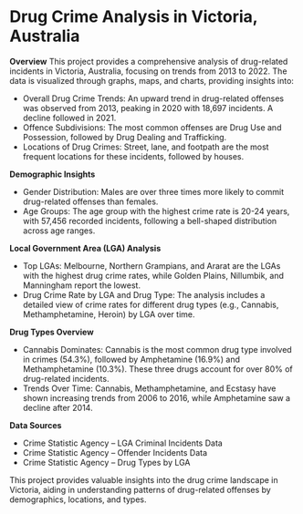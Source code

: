 # Drug Crime Analysis in Victoria, Australia

**Overview**
This project provides a comprehensive analysis of drug-related incidents in Victoria, Australia, focusing on trends from 2013 to 2022. The data is visualized through graphs, maps, and charts, providing insights into:
* Overall Drug Crime Trends: An upward trend in drug-related offenses was observed from 2013, peaking in 2020 with 18,697 incidents. A decline followed in 2021.
* Offence Subdivisions: The most common offenses are Drug Use and Possession, followed by Drug Dealing and Trafficking.
* Locations of Drug Crimes: Street, lane, and footpath are the most frequent locations for these incidents, followed by houses.

**Demographic Insights**
* Gender Distribution: Males are over three times more likely to commit drug-related offenses than females.
* Age Groups: The age group with the highest crime rate is 20-24 years, with 57,456 recorded incidents, following a bell-shaped distribution across age ranges.

**Local Government Area (LGA) Analysis**
* Top LGAs: Melbourne, Northern Grampians, and Ararat are the LGAs with the highest drug crime rates, while Golden Plains, Nillumbik, and Manningham report the lowest.
* Drug Crime Rate by LGA and Drug Type: The analysis includes a detailed view of crime rates for different drug types (e.g., Cannabis, Methamphetamine, Heroin) by LGA over time.

**Drug Types Overview**
* Cannabis Dominates: Cannabis is the most common drug type involved in crimes (54.3%), followed by Amphetamine (16.9%) and Methamphetamine (10.3%). These three drugs account for over 80% of drug-related incidents.
* Trends Over Time: Cannabis, Methamphetamine, and Ecstasy have shown increasing trends from 2006 to 2016, while Amphetamine saw a decline after 2014.

**Data Sources**
* Crime Statistic Agency – LGA Criminal Incidents Data
* Crime Statistic Agency – Offender Incidents Data
* Crime Statistic Agency – Drug Types by LGA

This project provides valuable insights into the drug crime landscape in Victoria, aiding in understanding patterns of drug-related offenses by demographics, locations, and types.
